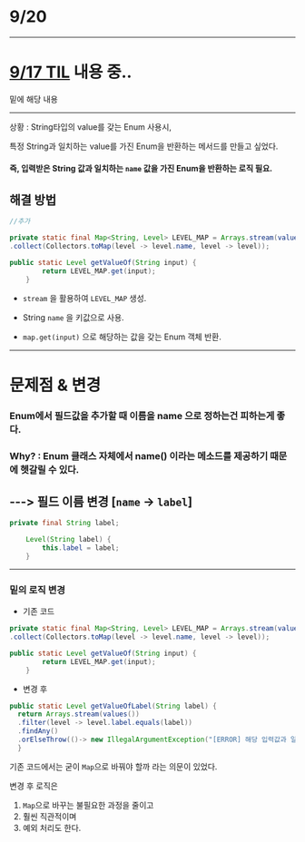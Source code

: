 # 9/20

---
# [9/17 TIL](https://github.com/shimbaa/TIL/blob/5d30d7f944eeda5fb5399f8f6485ac0c615de14e/9_17.md)  내용 중..

밑에 해당 내용

---

상황 :
String타입의 value를 갖는 Enum 사용시,

특정 String과 일치하는 value를 가진 Enum을 반환하는 메서드를 만들고 싶었다.

#### 즉, 입력받은 String 값과 일치하는 `name` 값을 가진 Enum을 반환하는 로직 필요.

## 해결 방법
```java
//추가

private static final Map<String, Level> LEVEL_MAP = Arrays.stream(values())
.collect(Collectors.toMap(level -> level.name, level -> level));

public static Level getValueOf(String input) {
        return LEVEL_MAP.get(input);
    }
```

- `stream` 을 활용하여 `LEVEL_MAP` 생성.

- String `name` 을 키값으로 사용.

- `map.get(input)` 으로 해당하는 값을 갖는 Enum 객체 반환.

---

# 문제점 & 변경

### Enum에서 필드값을 추가할 때 이름을 name 으로 정하는건 피하는게 좋다.

### Why? : Enum 클래스 자체에서 name() 이라는 메소드를 제공하기 때문에 헷갈릴 수 있다.

## ---> 필드 이름 변경 [`name` -> `label`]

```java
private final String label;

    Level(String label) {
        this.label = label;
    }
```

---

### 밑의 로직 변경

- 기존 코드
```java
private static final Map<String, Level> LEVEL_MAP = Arrays.stream(values())
.collect(Collectors.toMap(level -> level.name, level -> level));

public static Level getValueOf(String input) {
        return LEVEL_MAP.get(input);
    }
```

- 변경 후
```java
public static Level getValueOfLabel(String label) {
  return Arrays.stream(values())
  .filter(level -> level.label.equals(label))
  .findAny()
  .orElseThrow(()-> new IllegalArgumentException("[ERROR] 해당 입력값과 일치하는 레벨이 없습니다."));
  }
```

기존 코드에서는 굳이 `Map`으로 바꿔야 할까 라는 의문이 있었다.

변경 후 로직은 
1. `Map`으로 바꾸는 불필요한 과정을 줄이고
2. 훨씬 직관적이며
3. 예외 처리도 한다.